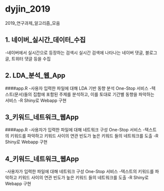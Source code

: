 # dyjin_2019
2019_연구과제_알고리즘_모음

## 1. 네이버_실시간_데이터_수집

-네이버에서 실시간으로 등장하는 검색시 실시간 검색에 나타나는 네이버 댓글, 블로그 글, 트위터 댓글 등을 수집

## 2. LDA_분석_웹_App
####app.R
-사용자 입력한 파일에 대해 LDA 기반 동향 분석 One-Stop 서비스
-텍스트(문서)들의 집합에 포함된 주제를 분석하고, 이를 토대로 기간별 동향을 파악하는 서비스
-R Shiny로 Webapp 구현


## 3_키워드_네트워크_웹App
####app.R
-사용자가 입력한 파일에 대해 네트워크 구성 One-Stop 서비스
-텍스트의 키워드를 파악하고 키워드 사이의 연관 빈도가 높은 키워드 들의 네트워크를 도출
-R Shiny로 Webapp 구현


## 4_키워드_네트워크_웹App


-사용자가 입력한 파일에 대해 네트워크 구성 One-Stop 서비스
-텍스트의 키워드를 파악하고 키워드 사이의 연관 빈도가 높은 키워드 들의 네트워크를 도출
-R Shiny로 Webapp 구현
